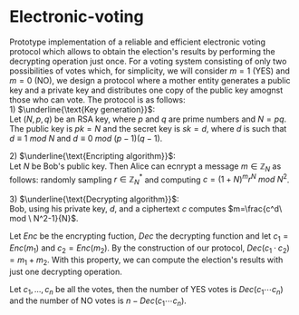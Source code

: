 # Electronic-voting
Prototype implementation of a reliable and efficient electronic voting protocol which allows to obtain the election's results by performing the decrypting operation just once. For a voting system consisting of only two possibilities of votes which, for simplicity, we will consider $m=1$ (YES) and $m=0$ (NO), we design a protocol where a mother entity generates a public key and a private key and distributes one copy of the public key amognst those who can vote. The protocol is as follows:\
$1)$ $\underline{\text{Key generation}}$:\
Let $(N,p,q)$ be an RSA key, where $p$ and $q$ are prime numbers and $N=pq$. The public key is $pk=N$ and the secret key is $sk=d$, where $d$ is such that $d\equiv 1 \ mod \ N$ and $d\equiv 0 \ mod \ (p-1)(q-1)$.

$2)$ $\underline{\text{Encripting algorithm}}$:\
Let $N$ be Bob's public key. Then Alice can ecnrypt a message $m\in\mathbb{Z}_N$ as follows: randomly sampling $r\in\mathbb{Z}_N^*$ and computing $c=(1+N)^mr^N\ mod \ N^2$.

$3)$ $\underline{\text{Decrypting algorithm}}$:\
Bob, using his private key, $d$, and a ciphertext $c$ computes $m=\frac{c^d\ mod \ N^2-1}{N}$.

Let $Enc$ be the encrypting fuction, $Dec$ the decrypting function and let $c_1=Enc(m_1)$ and $c_2=Enc(m_2)$. By the construction of our protocol, $Dec(c_1·c_2)=m_1+m_2$. With this property, we can compute the election's results with just one decrypting operation. 

Let $c_1,...,c_n$ be all the votes, then the number of YES votes is $Dec(c_1\cdots c_n)$ and the number of NO votes is $n-Dec(c_1\cdots c_n)$.


